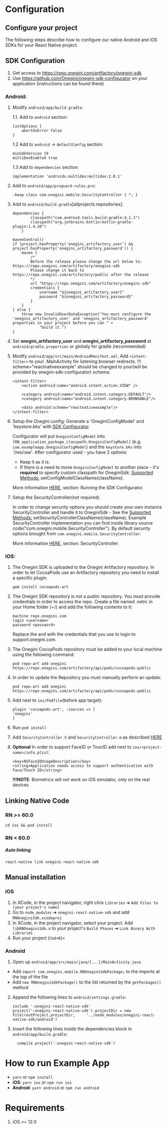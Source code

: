 # Configuration

## Configure your project

The following steps describe how to configure our native Android and iOS SDKs for your React Native project.

## SDK Configuration

1. Get access to https://repo.onegini.com/artifactory/onegini-sdk
2. Use https://github.com/Onegini/onegini-sdk-configurator on your application (instructions can be found there)

### Android:

1. Modify `android/app/build.gradle`:

   1.1. Add to `android` section:

   ```
   lintOptions {
       abortOnError false
   }
   ```

   1.2 Add to `android` -> `defaultConfig` section:

   ```
   minSdkVersion 19
   multiDexEnabled true
   ```

   1.3 Add to `dependencies` section:

   ```
   implementation 'androidx.multidex:multidex:2.0.1'
   ```

2. Add to `android/app/proguard-rules.pro`:

   ```
   -keep class com.onegini.mobile.SecurityController { *; }
   ```

3. Add to `android/build.gradle`[allprojects.repositories]:

   ```
   dependencies {
           classpath("com.android.tools.build:gradle:4.1.1")
           classpath("org.jetbrains.kotlin:kotlin-gradle-plugin:1.4.10")
       }

   ```

   ```
   mavenCentral()
   if (project.hasProperty('onegini_artifactory_user') && project.hasProperty('onegini_artifactory_password')) {
       maven {
           /*
           Before the release please change the url below to: https://repo.onegini.com/artifactory/onegini-sdk
           Please change it back to https://repo.onegini.com/artifactory/public after the release
           */
           url "https://repo.onegini.com/artifactory/onegini-sdk"
           credentials {
               username "${onegini_artifactory_user}"
               password "${onegini_artifactory_password}"
           }
       }
   } else {
       throw new InvalidUserDataException("You must configure the 'onegini_artifactory_user' and 'onegini_artifactory_password' properties in your project before you can " +
               "build it.")
   }
   ```

4. Set **onegini_artifactory_user** and **onegini_artifactory_password** at `android/gradle.properties` or globaly for gradle (recommended)

5. Modify `android/app/src/main/AndroidManifest.xml`. Add `<intent-filter>` to your .MainActivity for listening browser redirects. !!! scheme="reactnativeexample" should be changed to your(will be provided by onegini-sdk-configurator) schema:

   ```
   <intent-filter>
       <action android:name="android.intent.action.VIEW" />

       <category android:name="android.intent.category.DEFAULT"/>
       <category android:name="android.intent.category.BROWSABLE"/>

       <data android:scheme="reactnativeexample"/>
   </intent-filter>
   ```

6. Setup the Onegini config: Generate a 'OneginiConfigModel' and 'keystore.bks' with [SDK Configurator](https://github.com/Onegini/onegini-sdk-configurator#android).

   Configurator will put `OneginiConfigModel` into `[RN_application_package_classpath.OneginiConfigModel]` (e.g. `com.exampleapp.OneginiConfigModel`) and the `keystore.bks` into '/res/raw'.
   After configurator used - you have 2 options:

   - Keep it as it is.
   - If there is a need to move `OneginiConfigModel` to another place - it's **required** to specify custom classpath for OneginiSdk: [Supported Methods:](#supported-methods) setConfigModelClassName(className).

   More information [HERE](https://docs.onegini.com/msp/stable/android-sdk/topics/setting-up-the-project.html#verifying), section: Running the SDK Configurator.

7. Setup the SecurityController(not required).

   In order to change security options you should create your own instance SecurityController and handle it to OneginiSdk - See the [Supported Methods:](#supported-methods) setSecurityControllerClassName(className).
   Example SecurityController implementation you can find inside library source code("com.onegini.mobile.SecurityController").
   By default security options brought from `com.onegini.mobile.SecurityController`.

   More information [HERE](https://docs.onegini.com/msp/stable/android-sdk/reference/security-controls.html#examples), section: SecurityController.

### iOS:

1. The Onegini SDK is uploaded to the Onegini Artifactory repository. In order to let CocoaPods use an Artifactory repository you need to install a specific plugin.
   ```
   gem install cocoapods-art
   ```
2. The Onegini SDK repository is not a public repository. You must provide credentials in order to access the repo. Create a file named .netrc in your Home folder (~/) and add the following contents to it:

   ```
   machine repo.onegini.com
   login <username>
   password <password>
   ```

   Replace the <username> and <password> with the credentials that you use to login to support.onegini.com.

3. The Onegini CocoaPods repository must be added to your local machine using the following command:

   ```
   pod repo-art add onegini https://repo.onegini.com/artifactory/api/pods/cocoapods-public
   ```

4. In order to update the Repository you must manually perform an update:

   ```
   pod repo-art add onegini https://repo.onegini.com/artifactory/api/pods/cocoapods-public
   ```

5. Add next to `ios/Podfile`(before app target):

   ```
   plugin 'cocoapods-art', :sources => [
   'onegini'
   ]
   ```

6. Run `pod install`

7. Add `SecurityController.h` and `SecurityController.m` as described [HERE](https://docs.onegini.com/msp/stable/ios-sdk/reference/security-controls.html)

8. **Optional** In order to support FaceID or ToucID add next to `ios/<project-name>/info.plist`:
   ```
   <key>NSFaceIDUsageDescription</key>
   <string>Application needs access to support authentication with Face/Touch ID</string>
   ```
   **!!!NOTE**: Biometrics will not work on iOS simulator, only on the real devices

## Linking Native Code

### RN >= 60.0

`cd ios && pod install`

### RN < 60.0

##### Auto linking

`react-native link onegini-react-native-sdk`

## Manual installation

### iOS

1. In XCode, in the project navigator, right click `Libraries` ➜ `Add Files to [your project's name]`
2. Go to `node_modules` ➜ `onegini-react-native-sdk` and add `RNOneginiSdk.xcodeproj`
3. In XCode, in the project navigator, select your project. Add `libRNOneginiSdk.a` to your project's `Build Phases` ➜ `Link Binary With Libraries`
4. Run your project (`Cmd+R`)<

### Android

1. Open up `android/app/src/main/java/[...]/MainActivity.java`

- Add `import com.onegini.mobile.RNOneginiSdkPackage;` to the imports at the top of the file
- Add `new RNOneginiSdkPackage()` to the list returned by the `getPackages()` method

2. Append the following lines to `android/settings.gradle`:
   ```
   include ':onegini-react-native-sdk'
   project(':onegini-react-native-sdk').projectDir = new File(rootProject.projectDir,     '../node_modules/onegini-react-native-sdk/android')
   ```
3. Insert the following lines inside the dependencies block in `android/app/build.gradle`:
   ```
     compile project(':onegini-react-native-sdk')
   ```

# How to run Example App

- `yarn` or `npm install`
- **iOS**: `yarn ios` or `npm run ios`
- **Android**: `yarn android` or `npm run android`

# Requirements

1. iOS >= 12.0
